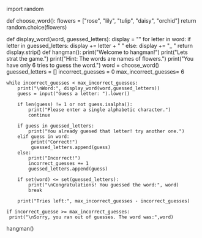 import random

def choose_word():
    flowers = ["rose", "lily", "tulip", "daisy", "orchid"]
    return random.choice(flowers)

def display_word(word, guessed_letters):
    display = ""
    for letter in word:
        if letter in guessed_letters:
           display += letter + " "
        else:
            display += "_ "
    return display.strip()
def hangman():
    print("Welcome to hangman!")
    print("Lets strat the game.")
    print("Hint: The words are names of flowers.")
    print("You have only 6 tries to guess the word.")
    word = choose_word()
    guessed_letters = []
    incorrect_guesses = 0
    max_incorrect_guesses= 6

    while incorrect_guesses < max_incorrect_guesses:
        print("\nWord:", display_word(word,guessed_letters))
        guess = input("Guess a letter: ").lower()

        if len(guess) != 1 or not guess.isalpha():
            print("Please enter a single alphabetic character.")
            continue

        if guess in guessed_letters:
            print("You already guesed that letter! try another one.")
        elif guess in word:
             print("Correct!")
             guessed_letters.append(guess)
        else:
            print("Incorrect!")
            incorrect_guesses += 1
            guessed_letters.append(guess)

        if set(word) <= set(guessed_letters):
            print("\nCongratulations! You guessed the word:", word)
            break

        print("Tries left:", max_incorrect_guesses - incorrect_guesses)

    if incorrect_guesse >= max_incorrect_guesses:
     print("\nSorry, you ran out of guesses. The word was:",word)

hangman()
